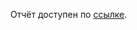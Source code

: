 Отчёт доступен по [ссылке](https://docs.google.com/document/d/1F8j-QjuZRURBnchSO6KZTY1wYxi59a8FK5v49FrDVe0/edit?usp=sharing).
